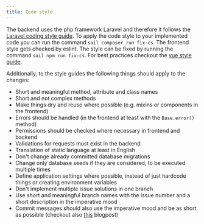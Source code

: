 ```yaml
---
title: Code style
---
```


The backend uses the php framework Laravel and therefore it follows the
[Laravel coding style guide](https://laravel.com/docs/9.x/contributions#coding-style). To apply the code style to your
implemented code you can run the command `sail composer run fix-cs`.
The frontend style gets checked by eslint. The style can be fixed by running the command `sail npm run fix-cs`. For best
practices checkout the [vue style guide](https://vuejs.org/v2/style-guide/).

Additionally, to the style guides the following things should apply to the changes:

-   Short and meaningful method, attribute and class names
-   Short and not complex methods
-   Make things dry and reuse where possible (e.g. mixins or components in the frontend)
-   Errors should be handled (in the frontend at least with the `Base.error()` method)
-   Permissions should be checked where necessary in frontend and backend
-   Validations for requests must exist in the backend
-   Translation of static language at least in English
-   Don't change already committed database migrations
-   Change only database seeds if they are considered, to be executed multiple times
-   Define application settings where possible, instead of just hardcode things or creating environment variables
-   Don't implement multiple issue solutions in one branch
-   Use short and meaningful branch names with the issue number and a short description in the imperative mood
-   Commit messages should also use the imperative mood and be as short as possible (checkout also [this](https://chris.beams.io/posts/git-commit/#limit-50) blogpost)
